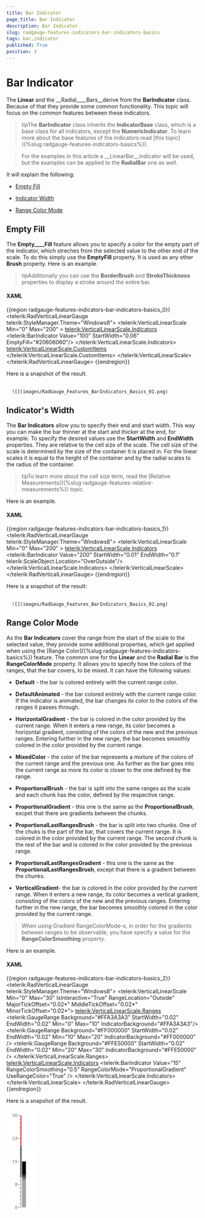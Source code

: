 ```yaml
---
title: Bar Indicator
page_title: Bar Indicator
description: Bar Indicator
slug: radgauge-features-indicators-bar-indicators-basics
tags: bar,indicator
published: True
position: 3
---
```


# Bar Indicator



The __Linear__ and the __Radial____Bars__derive from the __BarIndicator__ class. Because of that they provide some common functionality. This topic will focus on the common features between these indicators.

>tipThe __BarIndicator__ class inherits the __IndicatorBase__ class, which is a base class for all indicators, except the __NumericIndicator__. To learn more about the base features of the indicators read [this topic]({%slug radgauge-features-indicators-basics%}).

>For the examples in this article a __LinearBar__indicator will be used, but the examples can be applied to the __RadialBar__ one as well.

It will explain the following:

* [Empty Fill](#Empty_Fill)

* [Indicator Width](#Indicators_Width)

* [Range Color Mode](#Range_Color_Mode)

## Empty Fill

The __Empty____Fill__ feature allows you to specify a color for the empty part of the indicator, 
        which streches from the selected value to the other end of the scale. To do this simply use the __EmptyFill__ property. 
        It is used as any other __Brush__ property. Here is an example.
        

>tipAdditionally you can use the __BorderBrush__ and __StrokeThickness__ 
        properties to display a stroke around the entire bar.
        

#### __XAML__

{{region radgauge-features-indicators-bar-indicators-basics_0}}
	<telerik:RadVerticalLinearGauge telerik:StyleManager.Theme="Windows8">
	    <telerik:VerticalLinearScale Min="0" Max="200" >
	        <telerik:VerticalLinearScale.Indicators>
	            <telerik:BarIndicator Value="100" 
	                                  StartWidth="0.06"
	                                  EmptyFill="#20606060"/>
	        </telerik:VerticalLinearScale.Indicators>
	            <telerik:VerticalLinearScale.CustomItems>
	                <Border BorderBrush="#FF606060"
	                    BorderThickness="1,0"
	                    telerik:ScaleObject.Value="100"
	                    telerik:ScaleObject.Location="OverCenter"
	                    telerik:ScaleObject.RelativeHeight="0.8*"
	                    telerik:ScaleObject.RelativeWidth="0.14*"/>
	        </telerik:VerticalLinearScale.CustomItems>
	    </telerik:VerticalLinearScale>
	</telerik:RadVerticalLinearGauge>
	{{endregion}}



Here is a snapshot of the result.




         
      ![](images/RadGauge_Features_BarIndicators_Basics_01.png)

## Indicator's Width

The __Bar Indicators__ allow you to specify their end and start width. This way you can make the bar thinner at the start and thicker at the end, for example. To specify the desired values use the __StartWidth__ and __EndWidth__ properties. They are relative to the cell size of the scale. The cell size of the scale is determined by the size of the container it is placed in. For the linear scales it is equal to the height of the container and by the radial scales to the radius of the container.

>tipTo learn more about the cell size term, read the [Relative Measurements]({%slug radgauge-features-relative-measurements%}) topic.

Here is an example.

#### __XAML__

{{region radgauge-features-indicators-bar-indicators-basics_1}}
	<telerik:RadVerticalLinearGauge telerik:StyleManager.Theme="Windows8">
	    <telerik:VerticalLinearScale Min="0" Max="200" >
	        <telerik:VerticalLinearScale.Indicators>
	            <telerik:BarIndicator Value="200" 
	                                  StartWidth="0.01"
	                                  EndWidth="0.1"
	                                  telerik:ScaleObject.Location="OverOutside"/>
	        </telerik:VerticalLinearScale.Indicators>
	    </telerik:VerticalLinearScale>
	</telerik:RadVerticalLinearGauge>
	{{endregion}}



Here is a snapshot of the result:



         
      ![](images/RadGauge_Features_BarIndicators_Basics_02.png)

## Range Color Mode

As the __Bar Indicators__ cover the range from the start of the scale to the selected value, they provide some additional properties, which get applied when using the [Range Color]({%slug radgauge-features-indicators-basics%}) feature. The common one for the __Linear__ and the __Radial Bar__ is the __RangeColorMode__ property. It allows you to specify how the colors of the ranges, that the bar covers, to be mixed. It can have the following values:

* __Default__ - the bar is colored entirely with the current range color.

* __DefaultAnimated__ - the bar colored entirely with the current range color. If the indicator is animated, the bar changes its color to the colors of the ranges it passes through.

* __HorizontalGradient__ - the bar is colored in the color provided by the current range. When it enters a new range, its color becomes a horizontal gradient, consisting of the colors of the new and the previous ranges. Entering further in the new range, the bar becomes smoothly colored in the color provided by the current range.

* __MixedColor__ - the color of the bar represents a mixture of the colors of the current range and the previous one. As further as the bar goes into the current range as more its color is closer to the one defined by the range.

* __ProportionalBrush__ - the bar is split into the same ranges as the scale and each chunk has the color, defined by the respective range.

* __ProportionalGradient__ - this one is the same as the __ProportionalBrush__, excpet that there are gradients between the chunks.

* __ProportionalLastRangesBrush__ - the bar is split into two chunks. One of the chuks is the part of the bar, that covers the current range. It is colored in the color provided by the current range. The second chunk is the rest of the bar and is colored in the color provided by the previous range.

* __ProportionalLastRangesGradient__ - this one is the same as the __ProportionalLastRangesBrush__, except that there is a gradient between the chunks.

* __VerticalGradient__- the bar is colored in the color provided by the current range. When it enters a new range, its color becomes a vertical gradient, consisting of the colors of the new and the previous ranges. Entering further in the new range, the bar becomes smoothly colored in the color provided by the current range.

>When using Gradient RangeColorMode-s, in order for the gradients between ranges to be observable,
        you have specify a value for the __RangeColorSmoothing__ property.
		

Here is an example.

#### __XAML__

{{region radgauge-features-indicators-bar-indicators-basics_2}}
	<telerik:RadVerticalLinearGauge telerik:StyleManager.Theme="Windows8">
	    <telerik:VerticalLinearScale Min="0" Max="30"
	                         IsInteractive="True"
	                         RangeLocation="Outside"
	                         MajorTickOffset="0.02*"
	                         MiddleTickOffset="0.02*"
	                         MinorTickOffset="0.02*">
	        <telerik:VerticalLinearScale.Ranges>
	            <telerik:GaugeRange Background="#FFA3A3A3"
	                                StartWidth="0.02"
	                                EndWidth="0.02"
	                                Min="0" Max="10"
	                                IndicatorBackground="#FFA3A3A3"/>
	            <telerik:GaugeRange Background="#FF000000"
	                                StartWidth="0.02"
	                                EndWidth="0.02"
	                                Min="10" Max="20"
	                                IndicatorBackground="#FF000000" />
	            <telerik:GaugeRange Background="#FFE50000"
	                                StartWidth="0.02"
	                                EndWidth="0.02"
	                                Min="20" Max="30"
	                                IndicatorBackground="#FFE50000" />
	        </telerik:VerticalLinearScale.Ranges>
	        <telerik:VerticalLinearScale.Indicators>
	            <telerik:BarIndicator Value="15"
	                                  RangeColorSmoothing="0.5"
	                                  RangeColorMode="ProportionalGradient"
	                                  UseRangeColor="True" /> 
	        </telerik:VerticalLinearScale.Indicators>
	    </telerik:VerticalLinearScale>
	</telerik:RadVerticalLinearGauge>
	{{endregion}}



Here is a snapshot of the result.

![](images/RadGauge_Features_BarIndicators_Basics_03.png)
